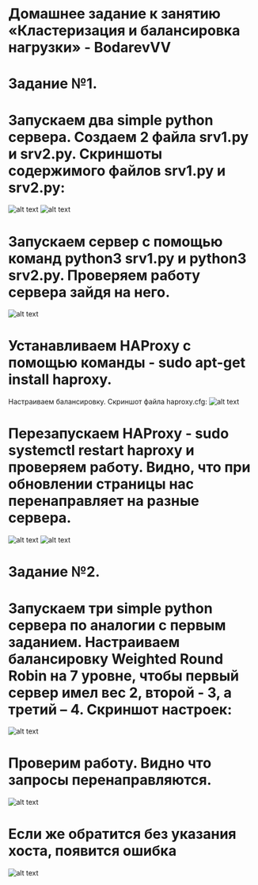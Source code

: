 # Домашнее задание к занятию «Кластеризация и балансировка нагрузки» - BodarevVV
# Задание №1.
# Запускаем два simple python сервера. Создаем 2 файла srv1.py и srv2.py. Скриншоты содержимого файлов srv1.py и srv2.py:

![alt text](https://github.com/vasionxxx/devhw2/blob/main/CICD/3_1.jpg)
![alt text](https://github.com/vasionxxx/devhw2/blob/main/CICD/3_2.jpg)

# Запускаем сервер с помощью команд python3 srv1.py и python3 srv2.py. Проверяем работу сервера зайдя на него.

![alt text](https://github.com/vasionxxx/devhw2/blob/main/CICD/3_3.jpg)

# Устанавливаем HAProxy с помощью команды - sudo apt-get install haproxy. 
Настраиваем балансировку. 
Скриншот файла haproxy.cfg:
![alt text](https://github.com/vasionxxx/devhw2/blob/main/CICD/3_4.jpg)

# Перезапускаем HAProxy - sudo systemctl restart haproxy и проверяем работу. Видно, что при обновлении страницы нас перенаправляет на разные сервера.

![alt text](https://github.com/vasionxxx/devhw2/blob/main/CICD/3_5.jpg)
![alt text](https://github.com/vasionxxx/devhw2/blob/main/CICD/3_6.jpg)

# Задание №2.
# Запускаем три simple python сервера по аналогии с первым заданием. Настраиваем балансировку Weighted Round Robin на 7 уровне, чтобы первый сервер имел вес 2, второй - 3, а третий – 4. Скриншот настроек:

![alt text](https://github.com/vasionxxx/devhw2/blob/main/CICD/3_7.jpg)

# Проверим работу. Видно что запросы перенаправляются. 

![alt text](https://github.com/vasionxxx/devhw2/blob/main/CICD/3_8.jpg)

# Если же обратится без указания хоста, появится ошибка

![alt text](https://github.com/vasionxxx/devhw2/blob/main/CICD/3_9.jpg)
